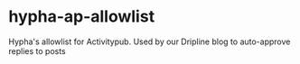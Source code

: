 # hypha-ap-allowlist
Hypha's allowlist for Activitypub. Used by our Dripline blog to auto-approve replies to posts
